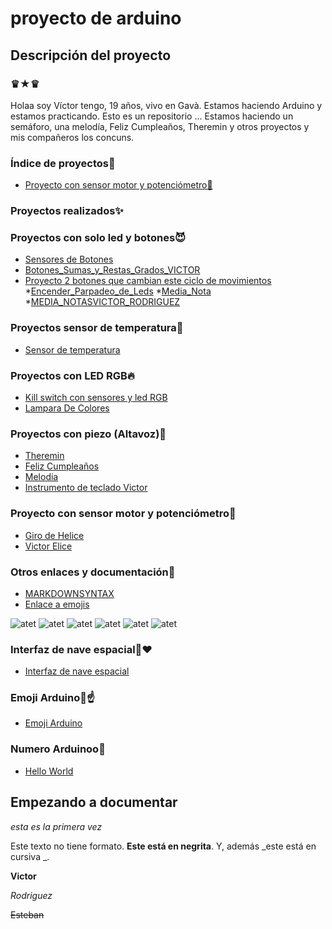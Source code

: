 # proyecto de arduino


## Descripción del proyecto


### ♛★♛

Holaa soy Víctor tengo, 19 años, vivo en Gavà. Estamos haciendo Arduino y estamos practicando. Esto es un repositorio ... Estamos haciendo un semáforo, una melodía, Feliz Cumpleaños, Theremin y otros proyectos y mis compañeros los concuns.

### Índice de proyectos🐺

* [Proyecto con sensor motor y potenciómetro🎵](https://github.com/XXDARKNIGHTXX/arduino#proyecto-con-sensor-motor-y-potenci%C3%B3metro)

### Proyectos realizados✨

### Proyectos con solo led y botones😈

* [Sensores de Botones](https://github.com/XXDARKNIGHTXX/arduino/blob/main/SENSORES_DE_BOTONES_VICTOR_RODRIGUEZ_ESTEBAN.ino)
* [Botones_Sumas_y_Restas_Grados_VICTOR](https://github.com/XXDARKNIGHTXX/arduino/tree/main/BOTONES_SUMAS_Y_RESTAS_GRADOS_VICTOR)
* [Proyecto 2 botones que cambian este ciclo de movimientos](https://github.com/XXDARKNIGHTXX/arduino/tree/main/PROYECTO_2_BOTONES_QUE_CAMBIAN_ESTE_CICLOS_DE_MOVIMIENTOS)
*[Encender_Parpadeo_de_Leds](https://github.com/XXDARKNIGHTXX/arduino/tree/main/Encender_Parpadeo_de_ledsVictorR.ino)
*[Media_Nota](https://github.com/XXDARKNIGHTXX/arduino/tree/main/MEDIA_NOTASVICTOR.INO)
*[MEDIA_NOTASVICTOR_RODRIGUEZ](https://github.com/XXDARKNIGHTXX/arduino/tree/main/MEDIA_NOTASVICTOR_RODRIGUEZ.INO)

### Proyectos sensor de temperatura🖤

* [Sensor de temperatura](https://github.com/XXDARKNIGHTXX/arduino/blob/main/sketch_jan25a_TEMPERATURA/sketch_jan25a_VICTOR_R.ino)


### Proyectos con LED RGB🔥
* [Kill switch con sensores y led RGB](https://github.com/XXDARKNIGHTXX/arduino/blob/main/KILL_SWITCH.ino)
 * [Lampara De Colores](https://github.com/XXDARKNIGHTXX/arduino/tree/main/lampara_de_colores.ino_Victor)


### Proyectos con piezo (Altavoz)💸

* [Theremin](https://github.com/XXDARKNIGHTXX/arduino/blob/main/theremin.ino)
* [Feliz Cumpleaños](https://github.com/XXDARKNIGHTXX/arduino/blob/main/FELIZCUMPLEA_OS.inoVictor.ino)
* [Melodia](https://github.com/XXDARKNIGHTXX/arduino/blob/main/MELODIA.INO)
* [Instrumento de teclado Victor](https://github.com/XXDARKNIGHTXX/arduino/tree/main/instrumento_de_teclado_victor)

### Proyecto con sensor motor y potenciómetro🎵

* [Giro de Helice](https://github.com/XXDARKNIGHTXX/arduino/tree/main/GIRO%20DE%20HELICE)
* [Victor Elice](https://github.com/XXDARKNIGHTXX/arduino/tree/main/VICTOR_HELICE)





### Otros enlaces y documentación🐾


* [MARKDOWNSYNTAX](https://guides.github.com/pdfs/markdown-cheatsheet-online.pdf)
* [Enlace a emojis](https://emojikeyboard.top/es/)


![atet](https://raw.githubusercontent.com/XXDARKNIGHTXX/arduino/main/Captura%20de%20pantalla%20de%202021-02-11%2012-14-46.png)
![atet](https://github.com/XXDARKNIGHTXX/arduino/blob/main/Captura%20de%20pantalla%20de%202021-02-11%2012-28-01.png)
![atet](https://github.com/XXDARKNIGHTXX/arduino/blob/main/VICTOR%20CAPTURA%20DE%20PANTALLA%2B.png)
![atet](https://github.com/XXDARKNIGHTXX/arduino/blob/main/IMG_20210223_124153.jpg)
![atet](https://github.com/XXDARKNIGHTXX/arduino/blob/main/IMG_20210228_183513.jpg)
![atet](https://github.com/XXDARKNIGHTXX/arduino/blob/main/IMG_20210311_123849.jpg)
 


### Interfaz de nave espacial🌹❤
* [Interfaz de nave espacial](https://github.com/XXDARKNIGHTXX/arduino/tree/main/INTERFAZ_DE_NAVE_ESPACIAL_VICTOR)


### Emoji Arduino🖤☝
* [Emoji Arduino](https://github.com/XXDARKNIGHTXX/arduino/tree/main/emojiVictor.ino)



### Numero Arduinoo🌴
* [Hello World](https://github.com/XXDARKNIGHTXX/arduino/tree/main/numeros_arduino)
 
 

 
 ## Empezando a documentar

_esta es la primera vez_

Este texto no tiene formato. **Este está en negrita**. Y, además _este está en cursiva _.

<b>Victor</b>

 <i> Rodriguez</i> 
 
 <del> Esteban</del>
